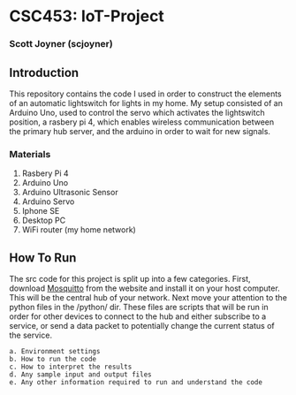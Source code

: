 # CSC453: IoT-Project
### Scott Joyner (scjoyner)

## Introduction
This repository contains the code I used in order to construct the elements of an automatic lightswitch for lights in my home.
My setup consisted of an Arduino Uno, used to control the servo which activates the lightswitch position, a rasbery pi 4, which enables wireless communication between the primary hub server, and the arduino in order to wait for new signals.

### Materials
1. Rasbery Pi 4
2. Arduino Uno
3. Arduino Ultrasonic Sensor
4. Arduino Servo
5. Iphone SE
6. Desktop PC
7. WiFi router (my home network)

## How To Run
The src code for this project is split up into a few categories. 
First, download [Mosquitto](https://mosquitto.org/download/) from the website and install it on your host computer. This will be the central hub of your network.
Next move your attention to the python files in the /python/ dir. These files are scripts that will be run in order for other devices to connect to the hub and either subscribe to a service, or send a data packet to potentially change the current status of the service. 



```
a. Environment settings
b. How to run the code
c. How to interpret the results
d. Any sample input and output files
e. Any other information required to run and understand the code
```

